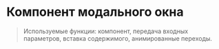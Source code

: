 # Компонент модального окна

> Используемые функции: компонент, передача входных параметров, вставка содержимого, анимированные переходы.

<common-codepen-snippet title="Компонент модального окна на Vue 3" slug="mdPoyvv" tab="js,result" />
